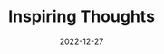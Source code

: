 ---
slug: thought-for-the-day
title: "Inspiring Thoughts"
date: 2022-12-27
excerpt: 'My last salutations are tothem who knew me imperfect and loved me.'
tags: [Inspiration, Motivation, Quotes, Thoughts]
---